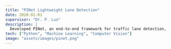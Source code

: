 ```yaml
---
title: "PINet Lightweight Lane Detection"
date: 2020-01-01
supervisor: "Dr. P. Luo"
description: |
  Developed PINet, an end-to-end framework for traffic lane detection, using a point instance network to predict key points and cluster those into each instance, representing each lane.
tech: ["Python", "Machine Learning", "Computer Vision"]
image: "assets/images/pinet.png"
---
```

